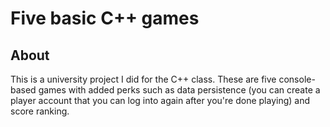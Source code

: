 # Five basic C++ games
## About

This is a university project I did for the C++ class. These are five console-based games with added perks such as data persistence (you can create a player account that you can log into again after you're done playing) and score ranking. 
